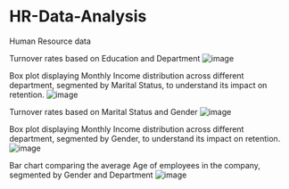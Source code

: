 # HR-Data-Analysis
Human Resource data

Turnover rates based on Education and Department
![image](https://github.com/Farhanaislam1/HR-Data-Analysis-/assets/165937850/77cafe59-15a5-45d9-a502-6f9a7434d7a5)

Box plot displaying Monthly Income distribution across different department, segmented by Marital Status, to understand its impact on retention. 
![image](https://github.com/Farhanaislam1/HR-Data-Analysis-/assets/165937850/fc20aabf-c107-4841-a5c6-26d6ae337a2d)

Turnover rates based on Marital Status and Gender 
![image](https://github.com/Farhanaislam1/HR-Data-Analysis-/assets/165937850/f4e14de6-f0e6-44f3-9646-622b5e299ec9)

Box plot displaying Monthly Income distribution across different department, segmented by Gender, to understand its impact on retention. 
![image](https://github.com/Farhanaislam1/HR-Data-Analysis-/assets/165937850/c545efe9-d9ce-43b7-b850-050f62baca74)

Bar chart comparing the average Age of employees in the company, segmented by Gender and Department
![image](https://github.com/Farhanaislam1/HR-Data-Analysis-/assets/165937850/b213ff17-2870-42ef-b669-01e603f27c05)
